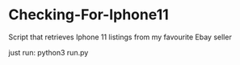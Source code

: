 # Checking-For-Iphone11
Script that retrieves Iphone 11 listings from my favourite Ebay seller

just run: python3 run.py
